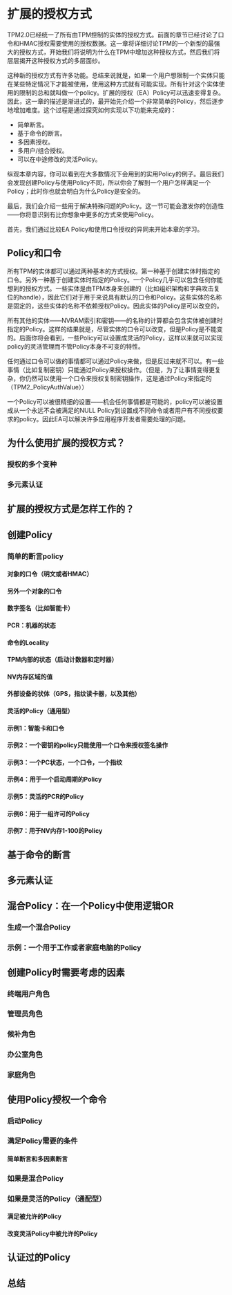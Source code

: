 # 扩展的授权方式
TPM2.0已经统一了所有由TPM控制的实体的授权方式。前面的章节已经讨论了口令和HMAC授权需要使用的授权数据。这一章将详细讨论TPM的一个新型的最强大的授权方式，开始我们将说明为什么在TPM中增加这种授权方式，然后我们将层层揭开这种授权方式的多层面纱。

这种新的授权方式有许多功能。总结来说就是，如果一个用户想限制一个实体只能在某些特定情况下才能被使用，使用这种方式就有可能实现。所有针对这个实体使用的限制的总和就叫做一个policy。扩展的授权（EA）Policy可以迅速变得复杂。因此，这一章的描述是渐进式的，最开始先介绍一个非常简单的Policy，然后逐步地增加难度。这个过程是通过探究如何实现以下功能来完成的：
* 简单断言。
* 基于命令的断言。
* 多因素授权。
* 多用户/组合授权。
* 可以在中途修改的灵活Policy。

纵观本章内容，你可以看到在大多数情况下会用到的实用Policy的例子。最后我们会发现创建Policy与使用Policy不同，所以你会了解到一个用户怎样满足一个Policy；此时你也就会明白为什么Policy是安全的。

最后，我们会介绍一些用于解决特殊问题的Policy。这一节可能会激发你的创造性——你将意识到有比你想象中更多的方式来使用Policy。

首先，我们通过比较EA Policy和使用口令授权的异同来开始本章的学习。

## Policy和口令
所有TPM的实体都可以通过两种基本的方式授权。第一种基于创建实体时指定的口令。另外一种基于创建实体时指定的Policy。一个Policy几乎可以包含任何你能想到的授权方式。一些实体是由TPM本身来创建的（比如组织架构和字典攻击复位的handle），因此它们对于用于来说具有默认的口令和Policy。这些实体的名称是固定的，这些实体的名称不依赖授权Policy。因此实体的Policy是可以改变的。

所有其他的实体——NVRAM索引和密钥——的名称的计算都会包含实体被创建时指定的Policy。这样的结果就是，尽管实体的口令可以改变，但是Policy是不能变的。后面你将会看到，一些Policy可以设置成灵活的Policy，这样以来就可以实现policy的灵活管理而不管Policy本身不可变的特性。

任何通过口令可以做的事情都可以通过Policy来做，但是反过来就不可以。有一些事情（比如复制密钥）只能通过Policy来授权操作。（但是，为了让事情变得更复杂，你仍然可以使用一个口令来授权复制密钥操作，这是通过Policy来指定的（TPM2_PolicyAuthValue））

一个Policy可以被很精细的设置——机会任何事情都是可能的，policy可以被设置成从一个永远不会被满足的NULL Policy到设置成不同命令或者用户有不同授权要求的policy。因此EA可以解决许多应用程序开发者需要处理的问题。

## 为什么使用扩展的授权方式？

### 授权的多个变种
### 多元素认证
## 扩展的授权方式是怎样工作的？
## 创建Policy
### 简单的断言policy
#### 对象的口令（明文或者HMAC）
#### 另外一个对象的口令
#### 数字签名（比如智能卡）
#### PCR：机器的状态
#### 命令的Locality
#### TPM内部的状态（启动计数器和定时器）
#### NV内存区域的值
#### 外部设备的状体（GPS，指纹读卡器，以及其他）
#### 灵活的Policy（通用型）
#### 示例1：智能卡和口令
#### 示例2：一个密钥的policy只能使用一个口令来授权签名操作
#### 示例3：一个PC状态，一个口令，一个指纹
#### 示例4：用于一个启动周期的Policy
#### 示例5：灵活的PCR的Policy
#### 示例6：用于一组许可的Policy
#### 示例7：用于NV内存1-100的Policy
## 基于命令的断言
## 多元素认证
## 混合Policy：在一个Policy中使用逻辑OR
### 生成一个混合Policy
### 示例：一个用于工作或者家庭电脑的Policy
## 创建Policy时需要考虑的因素
### 终端用户角色
### 管理员角色
### 候补角色
### 办公室角色
### 家庭角色
## 使用Policy授权一个命令
### 启动Policy
### 满足Policy需要的条件
#### 简单断言和多因素断言
### 如果是混合Policy
### 如果是灵活的Policy（通配型）
#### 满足被允许的Policy
#### 改变灵活Policy中被允许的Policy
## 认证过的Policy
## 总结
